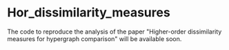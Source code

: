 # Hor_dissimilarity_measures

The code to reproduce the analysis of the paper "Higher-order dissimilarity measures for hypergraph comparison" will be available soon.
